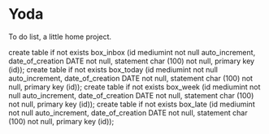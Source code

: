 # Yoda
To do list, a little home project.

create table if not exists box_inbox (id mediumint not null auto_increment, date_of_creation DATE not null, statement char (100) not null, primary key (id));
create table if not exists box_today (id mediumint not null auto_increment, date_of_creation DATE not null, statement char (100) not null, primary key (id));
create table if not exists box_week (id mediumint not null auto_increment, date_of_creation DATE not null, statement char (100) not null, primary key (id));
create table if not exists box_late (id mediumint not null auto_increment, date_of_creation DATE not null, statement char (100) not null, primary key (id));
